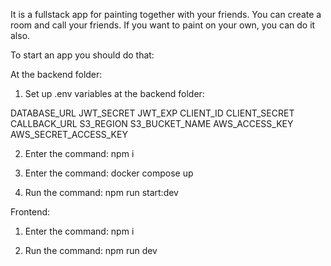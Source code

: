 It is a fullstack app for painting together with your friends. You can create a room and call your friends. If you want to paint on your own, you can do it also.



To start an app you should do that:

At the backend folder:

1. Set up .env variables at the backend folder:

DATABASE_URL
JWT_SECRET
JWT_EXP
CLIENT_ID
CLIENT_SECRET
CALLBACK_URL
S3_REGION
S3_BUCKET_NAME
AWS_ACCESS_KEY
AWS_SECRET_ACCESS_KEY

2. Enter the command: npm i

3. Enter the command: docker compose up

4. Run the command: npm run start:dev

Frontend:

1. Enter the command: npm i

2. Run the command: npm run dev

